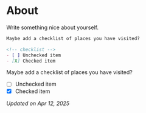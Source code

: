 
# About

Write something nice about yourself.

<!--
- [ ] Unchecked
- [X] Checked
-->

```markdown
Maybe add a checklist of places you have visited?

<!-- checklist -->
- [ ] Unchecked item
- [X] Checked item
```

Maybe add a checklist of places you have visited?

<!-- checklist -->
- [ ] Unchecked item
- [X] Checked item

*Updated on Apr 12, 2025*
